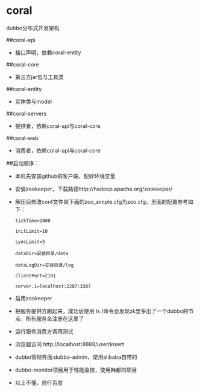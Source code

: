 # coral
dubbo分布式开发架构

##coral-api
- 接口声明，依赖coral-entity

##coral-core
- 第三方jar包与工具类

##coral-entity
- 实体类与model

##coral-servers
- 提供者，依赖coral-api与coral-core

##coral-web
- 消费者，依赖coral-api与coral-core

##启动顺序：
- 本机先安装github的客户端，配好环境变量
- 安装zookeeper，下载路径http://hadoop.apache.org/zookeeper/
- 解压后修改conf文件夹下面的zoo_simple.cfg为zoo.cfg，里面的配置参考如下：

      tickTime=2000
      
      initLimit=10
      
      syncLimit=5
      
      dataDir=安装目录/data
      
      dataLogDir=安装目录/log
      
      clientPort=2181
      
      server.1=localhost:2287:3387

- 启用zookeeper
- 把服务提供方跑起来，成功后使用 ls /命令会发现zk里多出了一个dubbo的节点，所有服务全注册在这里了 
- 运行服务消费方调用测试
- 浏览器访问 http://localhost:8888/user/insert
- dubbo管理界面:dubbo-admin，使用alibaba自带的
- dubbo-monitor项目用于性能监控，使用韩都的项目
- 以上不懂，自行百度
